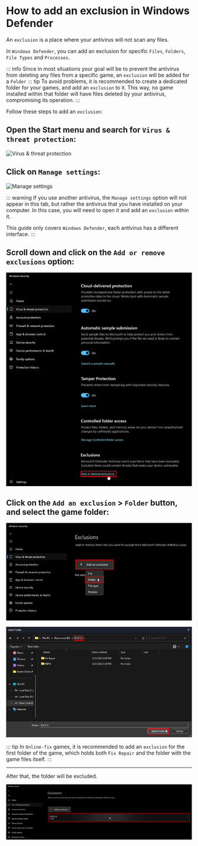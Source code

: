 # How to add an exclusion in Windows Defender

An `exclusion` is a place where your antivirus will not scan any files.

In `Windows Defender`, you can add an exclusion for specific `Files`, `Folders`, `File Types` and `Processes`.

::: info Since in most situations your goal will be to prevent the antivirus from deleting any files from a specific game, an `exclusion` will be added for a `Folder`
::: tip To avoid problems, it is recommended to create a dedicated folder for your games, and add an `exclusion` to it. This way, no game installed within that folder will have files deleted by your antivirus, compromising its operation. 
:::

Follow these steps to add an `exclusion`:

## Open the Start menu and search for `Virus & threat protection`:

![Virus & threat protection](/ru/assets/guides/virus-and-threat-protection.png)

## Click on `Manage settings`:

![Manage settings](/ru/assets/guides/manage-settings.png)

::: warning If you use another antivirus, the `Manage settings` option will not appear in this tab, but rather the antivirus that you have installed on your computer. In this case, you will need to open it and add an `exclusion` within it.

This guide only covers `Windows Defender`, each antivirus has a different interface. 
:::

## Scroll down and click on the `Add or remove exclusions` option:

![Exclusions](assets/guides/exclusions.png)

## Click on the `Add an exclusion` > `Folder` button, and select the game folder:

![Add an exclusion](assets/guides/adding-exclusion.png)

![Folder to exclude](assets/guides/folder-to-exclude.png)

::: tip In `Online-fix` games, it is recommended to add an `exclusion` for the first folder of the game, which holds both `Fix Repair` and the folder with the game files itself.
:::

___

After that, the folder will be excluded.

![Folder excluded](assets/guides/folder-excluded.png)